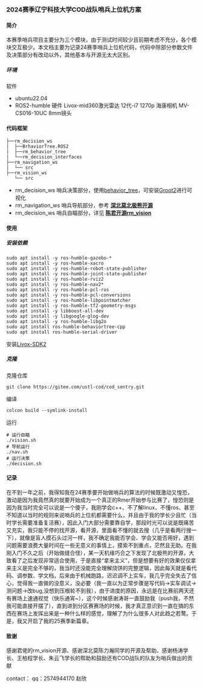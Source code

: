 ### 2024赛季辽宁科技大学COD战队哨兵上位机方案
#### 简介
本赛季哨兵项目主要分为三个模块，由于测试时间较少且前期考虑不充分，各个模块交互极少。本文档主要为记录24赛季哨兵上位机代码，代码中除部分参数文件及决策部分有改动以外，其他基本与开源无太大区别。
##### 环境
软件
- ubuntu22.04
- ROS2-humble
硬件
Livox-mid360激光雷达
12代-i7 1270p
海康相机 MV-CS016-10UC	8mm镜头
#### 代码框架
```
├──rm_decision_ws
|  ├──BrhaviorTree.ROS2
|  ├──rm_behavior_tree
|  └──rm_decision_interfaces
├──rm_navigation_ws
|  └── src
├──rm_vision_ws
   └── src
```
- rm_decision_ws 哨兵决策部分，使用[behavior_tree](https://www.behaviortree.dev/docs/Intro)，可安装[Groot2](https://www.behaviortree.dev/groot/)进行可视化
- rm_navigation_ws 哨兵导航部分，参考 **[深北莫北极熊开源](https://gitee.com/SMBU-POLARBEAR/pb_rm_simulation)**
- rm_decision_ws 哨兵自瞄部分，详见 **[陈君开源rm_vision](https://gitee.com/ustl-cod/cod_vision)** 
#### 使用
##### 安装依赖
```
sudo apt install -y ros-humble-gazebo-*
sudo apt install -y ros-humble-xacro
sudo apt install -y ros-humble-robot-state-publisher
sudo apt install -y ros-humble-joint-state-publisher
sudo apt install -y ros-humble-rviz2
sudo apt install -y ros-humble-nav2*
sudo apt install -y ros-humble-pcl-ros
sudo apt install -y ros-humble-pcl-conversions
sudo apt install -y ros-humble-libpointmatcher
sudo apt install -y ros-humble-tf2-geometry-msgs
sudo apt install -y libboost-all-dev
sudo apt install -y libgoogle-glog-dev
sudo apt install -y ros-humble-libg2o
sudo apt install ros-humble-behaviortree-cpp
sudo apt install ros-humble-serial-driver
```
安装[Livox-SDK2](https://github.com/Livox-SDK/Livox-SDK2)
##### 克隆
克隆仓库
```
git clone https://gitee.com/ustl-cod/cod_sentry.git
```
编译

```
colcon build --symlink-install
```
运行

```
# 运行自瞄
./vision.sh
# 导航运行
./nav.sh
# 运行决策
./decision.sh
```
#### 记录
在不到一年之前，我得知我在24赛季要开始做哨兵的算法的时候既激动又惶恐，激动是因为我竟然真的就要开始成为一个真正的Rmer开始参与比赛了，惶恐则是因为我当时完全可以说是一个傻子，我刚学会c++、不了解linux、不懂ros、甚至不知道以当时的规则来说哨兵的上位机都需要什么，并且由于我的学长少且忙（当时学长需要准备复活赛），因此入门大部分需要靠自学，那段时光可以说是既痛苦又充实，我只能不停的找开源，看开源，里面看不懂的就去搜（几乎是看两行搜一下），就像是盲人摸石头过河一样，我不确定我能否学会、学会又能否用好，遇到问题需要浪费大量时间在一些无意义的事情上，摸索不到重点，茫然且无助。在我刚入门不久之后（开始做缝合怪），某一天机缘巧合之下发现了北极熊的开源，大致看了之后发现非常适合使用，于是直接“拿来主义”，但是想要有好的效果仅仅拿来主义是完全不够的，我当时还没能完全理解烧饼的完整逻辑，因此每天就是看代码、调参数、学文档，后来由于机械跑路，迟迟调不上实车，我几乎完全失去了信心，觉得我一直做的没意义，没必要（我一直以为正常步骤是写代码->实车调试->测问题->改bug,没想到压根轮不到我），由于进度的原因，永远是在比赛前两天还有赛场上速通视觉（快乐通宵~），这个时候感谢涛哥一直鼓励我（push我，不然我可能直接开摆了），直到进到分区赛赛场的时候，我才真正意识到一直在搞的东西在赛场上发挥出来是一种什么样的感觉，理解了为什么很多人对此趋之若鹜。于是，我又开启了我的25赛季新篇章。
#### 致谢
感谢君佬的rm_vision开源、感谢深北莫陈力瀚同学的开源及帮助、感谢杨涛学长、王柏程学长、朱云飞学长的帮助和鼓励还有COD战队的队友为哨兵做出的贡献

contact：
qq：2574944170 赵欣

